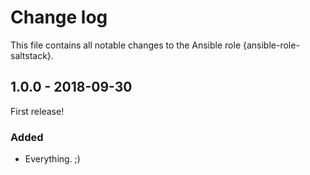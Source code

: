 # Change log

This file contains all notable changes to the Ansible role {ansible-role-saltstack}.

## 1.0.0 - 2018-09-30

First release!

### Added
- Everything. ;)
